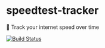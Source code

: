 # speedtest-tracker
📶 Track your internet speed over time

[![Build Status](https://travis-ci.org/bcongdon/speedtest-tracker.svg?branch=master)](https://travis-ci.org/bcongdon/speedtest-tracker)